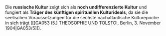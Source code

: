 
Die **russische Kultur** zeigt sich als **noch undifferenzierte Kultur** und fungiert als **Träger des künftigen spirituellen Kulturideals**, da sie die seelischen Voraussetzungen für die sechste nachatlantische Kulturepoche in sich trägt ([[GA053 (5.) THEOSOPHIE UND TOLSTOI, Berlin, 3. November 1904|GA053/5]]).
